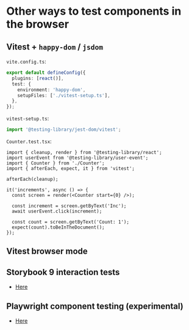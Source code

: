 # Other ways to test components in the browser

## Vitest + `happy-dom` / `jsdom`

`vite.config.ts`:

```ts
export default defineConfig({
  plugins: [react()],
  test: {
    environment: 'happy-dom',
    setupFiles: ['./vitest-setup.ts'],
  },
});
```

`vitest-setup.ts`:

```ts
import '@testing-library/jest-dom/vitest';
```

`Counter.test.tsx`:

```tsx
import { cleanup, render } from '@testing-library/react';
import userEvent from '@testing-library/user-event';
import { Counter } from './Counter';
import { afterEach, expect, it } from 'vitest';

afterEach(cleanup);

it('increments', async () => {
  const screen = render(<Counter start={0} />);

  const increment = screen.getByText('Inc');
  await userEvent.click(increment);

  const count = screen.getByText('Count: 1');
  expect(count).toBeInTheDocument();
});
```

## Vitest browser mode

## Storybook 9 interaction tests

- [Here](https://storybook.js.org/docs/writing-tests/interaction-testing)

## Playwright component testing (experimental)

- [Here](https://playwright.dev/docs/test-components)
